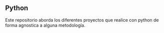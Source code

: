 ## Python

Este repositorio aborda los diferentes proyectos que realice con python de forma agnostica a alguna metodología.


